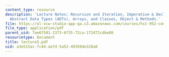 ```yaml
---
content_type: resource
description: 'Lecture Notes: Recursion and Iteration, Imperative & Declarative Programming,
  Abstract Data Types (ADTs), Arrays, and Classes, Object & Methods.'
file: https://ol-ocw-studio-app-qa.s3.amazonaws.com/courses/hst-952-computing-for-biomedical-scientists-fall-2002/a3e515acfc44ae7d5a52493504e328a0_lecture5.pdf
file_type: application/pdf
parent_uid: 7ae67581-2373-6f35-72ca-172472cdbe88
resourcetype: Document
title: lecture5.pdf
uid: a3e515ac-fc44-ae7d-5a52-493504e328a0
---
```

